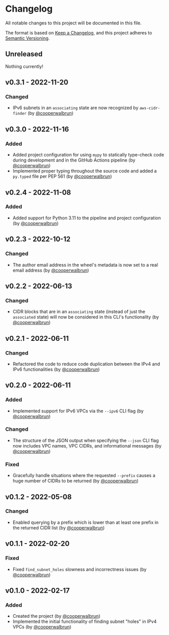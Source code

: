 # Changelog

All notable changes to this project will be documented in this file.

The format is based on [Keep a Changelog](https://keepachangelog.com/en/1.1.0/),
and this project adheres to [Semantic Versioning](https://semver.org/spec/v2.0.0.html).

## Unreleased

Nothing currently!

## v0.3.1 - 2022-11-20

### Changed

* IPv6 subnets in an `associating` state are now recognized by `aws-cidr-finder` (by [@cooperwalbrun](https://github.com/cooperwalbrun))

## v0.3.0 - 2022-11-16

### Added

* Added project configuration for using `mypy` to statically type-check code during development and in the GitHub Actions pipeline (by [@cooperwalbrun](https://github.com/cooperwalbrun))
* Implemented proper typing throughout the source code and added a `py.typed` file per PEP 561 (by [@cooperwalbrun](https://github.com/cooperwalbrun))

## v0.2.4 - 2022-11-08

### Added

* Added support for Python 3.11 to the pipeline and project configuration (by [@cooperwalbrun](https://github.com/cooperwalbrun))

## v0.2.3 - 2022-10-12

### Changed

* The author email address in the wheel's metadata is now set to a real email address (by [@cooperwalbrun](https://github.com/cooperwalbrun))

## v0.2.2 - 2022-06-13

### Changed

* CIDR blocks that are in an `associating` state (instead of just the `associated` state) will now be considered in this CLI's functionality (by [@cooperwalbrun](https://github.com/cooperwalbrun))

## v0.2.1 - 2022-06-11

### Changed

* Refactored the code to reduce code duplication between the IPv4 and IPv6 functionalities (by [@cooperwalbrun](https://github.com/cooperwalbrun))

## v0.2.0 - 2022-06-11

### Added

* Implemented support for IPv6 VPCs via the `--ipv6` CLI flag (by [@cooperwalbrun](https://github.com/cooperwalbrun))

### Changed

* The structure of the JSON output when specifying the `--json` CLI flag now includes VPC names, VPC CIDRs, and informational messages (by [@cooperwalbrun](https://github.com/cooperwalbrun))

### Fixed

* Gracefully handle situations where the requested `--prefix` causes a huge number of CIDRs to be returned (by [@cooperwalbrun](https://github.com/cooperwalbrun))

## v0.1.2 - 2022-05-08

### Changed

* Enabled querying by a prefix which is lower than at least one prefix in the returned CIDR list (by [@cooperwalbrun](https://github.com/cooperwalbrun))

## v0.1.1 - 2022-02-20

### Fixed

* Fixed `find_subnet_holes` slowness and incorrectness issues (by [@cooperwalbrun](https://github.com/cooperwalbrun))

## v0.1.0 - 2022-02-17

### Added

* Created the project (by [@cooperwalbrun](https://github.com/cooperwalbrun))
* Implemented the initial functionality of finding subnet "holes" in IPv4 VPCs (by [@cooperwalbrun](https://github.com/cooperwalbrun))
